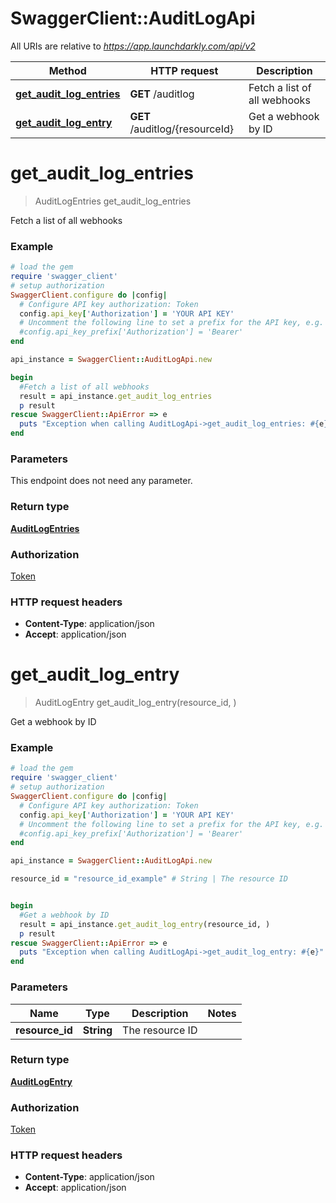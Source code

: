 # SwaggerClient::AuditLogApi

All URIs are relative to *https://app.launchdarkly.com/api/v2*

Method | HTTP request | Description
------------- | ------------- | -------------
[**get_audit_log_entries**](AuditLogApi.md#get_audit_log_entries) | **GET** /auditlog | Fetch a list of all webhooks
[**get_audit_log_entry**](AuditLogApi.md#get_audit_log_entry) | **GET** /auditlog/{resourceId} | Get a webhook by ID


# **get_audit_log_entries**
> AuditLogEntries get_audit_log_entries

Fetch a list of all webhooks

### Example
```ruby
# load the gem
require 'swagger_client'
# setup authorization
SwaggerClient.configure do |config|
  # Configure API key authorization: Token
  config.api_key['Authorization'] = 'YOUR API KEY'
  # Uncomment the following line to set a prefix for the API key, e.g. 'Bearer' (defaults to nil)
  #config.api_key_prefix['Authorization'] = 'Bearer'
end

api_instance = SwaggerClient::AuditLogApi.new

begin
  #Fetch a list of all webhooks
  result = api_instance.get_audit_log_entries
  p result
rescue SwaggerClient::ApiError => e
  puts "Exception when calling AuditLogApi->get_audit_log_entries: #{e}"
end
```

### Parameters
This endpoint does not need any parameter.

### Return type

[**AuditLogEntries**](AuditLogEntries.md)

### Authorization

[Token](../README.md#Token)

### HTTP request headers

 - **Content-Type**: application/json
 - **Accept**: application/json



# **get_audit_log_entry**
> AuditLogEntry get_audit_log_entry(resource_id, )

Get a webhook by ID

### Example
```ruby
# load the gem
require 'swagger_client'
# setup authorization
SwaggerClient.configure do |config|
  # Configure API key authorization: Token
  config.api_key['Authorization'] = 'YOUR API KEY'
  # Uncomment the following line to set a prefix for the API key, e.g. 'Bearer' (defaults to nil)
  #config.api_key_prefix['Authorization'] = 'Bearer'
end

api_instance = SwaggerClient::AuditLogApi.new

resource_id = "resource_id_example" # String | The resource ID


begin
  #Get a webhook by ID
  result = api_instance.get_audit_log_entry(resource_id, )
  p result
rescue SwaggerClient::ApiError => e
  puts "Exception when calling AuditLogApi->get_audit_log_entry: #{e}"
end
```

### Parameters

Name | Type | Description  | Notes
------------- | ------------- | ------------- | -------------
 **resource_id** | **String**| The resource ID | 

### Return type

[**AuditLogEntry**](AuditLogEntry.md)

### Authorization

[Token](../README.md#Token)

### HTTP request headers

 - **Content-Type**: application/json
 - **Accept**: application/json



